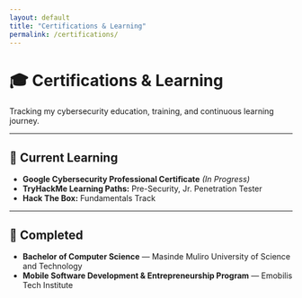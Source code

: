 ```yaml
---
layout: default
title: "Certifications & Learning"
permalink: /certifications/
---
```


# 🎓 Certifications & Learning

Tracking my cybersecurity education, training, and continuous learning journey.

---

## 🎯 Current Learning
- **Google Cybersecurity Professional Certificate** *(In Progress)*  
- **TryHackMe Learning Paths:** Pre-Security, Jr. Penetration Tester  
- **Hack The Box:** Fundamentals Track  

---

## 📘 Completed
- **Bachelor of Computer Science** — Masinde Muliro University of Science and Technology  
- **Mobile Software Development & Entrepreneurship Program** — Emobilis Tech Institute
